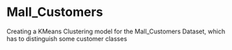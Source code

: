 # Mall_Customers
Creating a KMeans Clustering model for the Mall_Customers Dataset, which has to distinguish some customer classes
